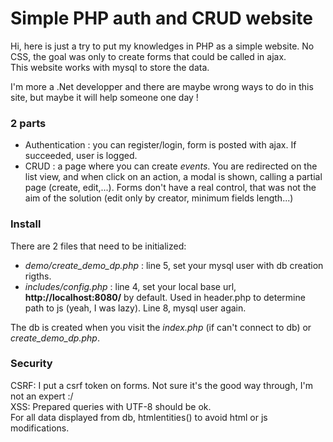 # Simple PHP auth and CRUD website

Hi, here is just a try to put my knowledges in PHP as a simple website.
No CSS, the goal was only to create forms that could be called in ajax.  
This website works with mysql to store the data.

I'm more a .Net developper and there are maybe wrong ways to do in this site, but maybe it will help someone one day !

### 2 parts

- Authentication : you can register/login, form is posted with ajax. If succeeded, user is logged.
- CRUD : a page where you can create *events*. You are redirected on the list view, and when click on an action, a modal is shown, calling a partial page (create, edit,...).
Forms don't have a real control, that was not the aim of the solution (edit only by creator, minimum fields length...)

### Install

There are 2 files that need to be initialized: 
- *demo/create_demo_dp.php* : line 5, set your mysql user with db creation rigths.
- *includes/config.php* : line 4, set your local base url, **http://localhost:8080/** by default. Used in header.php to determine path to js (yeah, I was lazy). Line 8, mysql user again.

The db is created when you visit the *index.php* (if can't connect to db) or *create_demo_dp.php*.

### Security

CSRF: I put a csrf token on forms. Not sure it's the good way through, I'm not an expert :/  
XSS: Prepared queries with UTF-8 should be ok.  
For all data displayed from db, htmlentities() to avoid html or js modifications.
